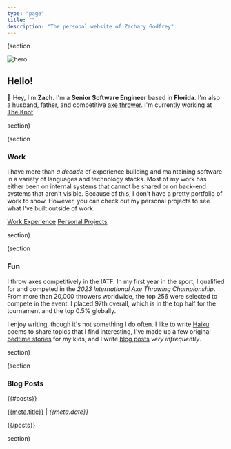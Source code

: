 ```yaml
---
type: "page"
title: ""
description: "The personal website of Zachary Godfrey"
---
```


(section

![hero](data:image/png;base64,{{>hero}})

## Hello!

:wave: Hey, I'm **Zach**. I'm a **Senior Software Engineer** based in **Florida**. I'm also a husband, father, and competitive [axe thrower](#fun). I'm currently working at [The Knot](https://theknot.com).

section)

(section

### Work

I have more than *a decade* of experience building and maintaining software in a variety of languages and technology stacks. Most of my work has either been on internal systems that cannot be shared or on back-end systems that aren't visible. Because of this, I don't have a pretty portfolio of work to show. However, you can check out my personal projects to see what I've built outside of work.

<p>
  <a class="button" href="/work">Work Experience</a>
  <a class="button" href="/projects">Personal Projects</a>
</p>

section)

(section

### Fun

I throw axes competitively in the IATF. In my first year in the sport, I qualified for and competed in the *2023 International Axe Throwing Championship*. From more than 20,000 throwers worldwide, the top 256 were selected to compete in the event. I placed 97th overall, which is in the top half for the tournament and the top 0.5% globally.

I enjoy writing, though it's not something I do often. I like to write [Haiku](/haiku) poems to share topics that I find interesting, I've made up a few original [bedtime stories](/bedtime-stories) for my kids, and I write [blog posts](#blog-posts) *very infrequently*.

section)

(section

### Blog Posts

{{#posts}}

[{{meta.title}}](/{{{uri}}}) | *{{meta.date}}*

{{/posts}}

section)
